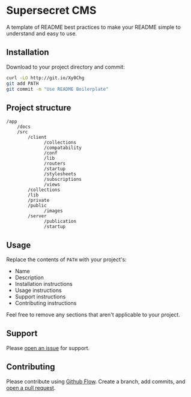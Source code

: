# Supersecret CMS

A template of README best practices to make your README simple to understand and easy to use.

## Installation

Download to your project directory and commit:

```sh
curl -LO http://git.io/Xy0Chg
git add PATH
git commit -m "Use README Boilerplate"
```

## Project structure

    /app
        /docs
        /src
            /client
                  /collections
                  /compatability
                  /conf
                  /lib
                  /routers
                  /startup
                  /stylesheets
                  /subscriptions
                  /views
            /collections
            /lib
            /private
            /public
                  /images
            /server
                  /publication
                  /startup

## Usage

Replace the contents of `PATH` with your project's:

* Name
* Description
* Installation instructions
* Usage instructions
* Support instructions
* Contributing instructions

Feel free to remove any sections that aren't applicable to your project.

## Support

Please [open an issue](#) for support.

## Contributing

Please contribute using [Github Flow](https://guides.github.com/introduction/flow/). Create a branch, add commits, and [open a pull request](#).
